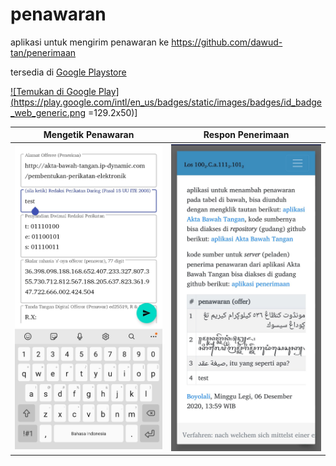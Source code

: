 # penawaran
aplikasi untuk mengirim penawaran ke https://github.com/dawud-tan/penerimaan

tersedia di [Google Playstore](http://play.google.com/store/apps/details?id=id.menawar.menerima)

<a href="http://play.google.com/store/apps/details?id=id.menawar.menerima">![Temukan di Google Play](https://play.google.com/intl/en_us/badges/static/images/badges/id_badge_web_generic.png =129.2x50)]</a>

Mengetik Penawaran             |  Respon Penerimaan
:-------------------------:|:-------------------------:
![Mengetik Penawaran](/listing/dua.jpg?raw=true "Mengetik Penawaran")  |  ![Respon Penerimaan](/listing/empat.jpg?raw=true "Respon Penerimaan")
